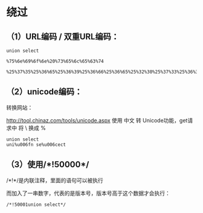 # 绕过



## （1）URL编码 / 双重URL编码：

```
union select

%75%6e%69%6f%6e%20%73%65%6c%65%63%74

%25%37%35%25%36%65%25%36%39%25%36%66%25%36%65%25%32%30%25%37%33%25%36%35%25%36%63%25%36%35%25%36%33%25%37%34
```



## （2）unicode编码：

转换网站：

http://tool.chinaz.com/tools/unicode.aspx  使用 中文 转 Unicode功能，get请求中 将 \ 换成 %

```
union select
uni%u006fn se%u006cect
```



## （3）使用/&#42;!50000&#42;/

/&#42;!&#42;/是内联注释，里面的语句可以被执行

而加入了一串数字，代表的是版本号，版本号高于这个数据才会执行：

```
/*!50001union select*/
```

